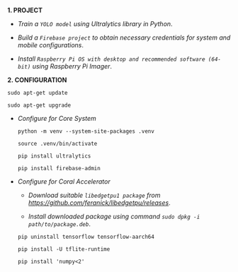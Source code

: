 **1. PROJECT**

-   _Train a `YOLO model` using Ultralytics library in Python_.

-   _Build a `Firebase project` to obtain necessary credentials for system and mobile configurations_.

-   _Install `Raspberry Pi OS with desktop and recommended software (64-bit)` using Raspberry Pi Imager_.

**2. CONFIGURATION**

```
sudo apt-get update
```

```
sudo apt-get upgrade
```

-   _Configure for Core System_

    ```
    python -m venv --system-site-packages .venv
    ```

    ```
    source .venv/bin/activate
    ```

    ```
    pip install ultralytics
    ```

    ```
    pip install firebase-admin
    ```

-   _Configure for Coral Accelerator_

    -   _Download suitable `libedgetpu1 package` from https://github.com/feranick/libedgetpu/releases_.

    -   _Install downloaded package using command `sudo dpkg -i path/to/package.deb`_.

    ```
    pip uninstall tensorflow tensorflow-aarch64
    ```

    ```
    pip install -U tflite-runtime
    ```

    ```
    pip install 'numpy<2'
    ```
